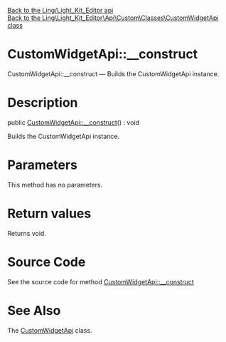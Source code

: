[Back to the Ling/Light_Kit_Editor api](https://github.com/lingtalfi/Light_Kit_Editor/blob/master/doc/api/Ling/Light_Kit_Editor.md)<br>
[Back to the Ling\Light_Kit_Editor\Api\Custom\Classes\CustomWidgetApi class](https://github.com/lingtalfi/Light_Kit_Editor/blob/master/doc/api/Ling/Light_Kit_Editor/Api/Custom/Classes/CustomWidgetApi.md)


CustomWidgetApi::__construct
================



CustomWidgetApi::__construct — Builds the CustomWidgetApi instance.




Description
================


public [CustomWidgetApi::__construct](https://github.com/lingtalfi/Light_Kit_Editor/blob/master/doc/api/Ling/Light_Kit_Editor/Api/Custom/Classes/CustomWidgetApi/__construct.md)() : void




Builds the CustomWidgetApi instance.




Parameters
================

This method has no parameters.


Return values
================

Returns void.








Source Code
===========
See the source code for method [CustomWidgetApi::__construct](https://github.com/lingtalfi/Light_Kit_Editor/blob/master/Api/Custom/Classes/CustomWidgetApi.php#L21-L24)


See Also
================

The [CustomWidgetApi](https://github.com/lingtalfi/Light_Kit_Editor/blob/master/doc/api/Ling/Light_Kit_Editor/Api/Custom/Classes/CustomWidgetApi.md) class.



